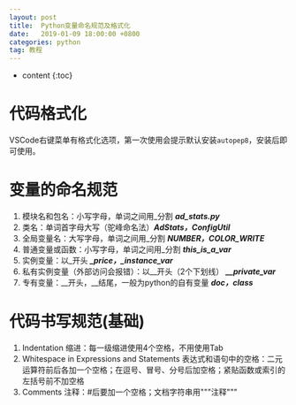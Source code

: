 ```yaml
---
layout: post
title:  Python变量命名规范及格式化
date:   2019-01-09 18:00:00 +0800
categories: python
tag: 教程
---
```


* content
{:toc}

# 代码格式化

VSCode右键菜单有格式化选项，第一次使用会提示默认安装`autopep8`，安装后即可使用。

# 变量的命名规范

1. 模块名和包名：小写字母，单词之间用_分割 ***ad_stats.py***  
2. 类名：单词首字母大写（驼峰命名法）***AdStats，ConfigUtil***  
3. 全局变量名：大写字母，单词之间用_分割 ***NUMBER，COLOR_WRITE***
4. 普通变量或函数：小写字母，单词之间用_分割 ***this_is_a_var***
5. 实例变量：以_开头 ***_price，_instance_var***
6. 私有实例变量（外部访问会报错）：以__开头（2个下划线） ***__private_var***
7. 专有变量：__开头，__结尾，一般为python的自有变量 ***__doc__，__class__***

# 代码书写规范(基础)

1. Indentation 缩进：每一级缩进使用4个空格，不用使用Tab
2. Whitespace in Expressions and Statements 表达式和语句中的空格：二元运算符前后各加一个空格；在逗号、冒号、分号后加空格；紧贴函数或索引的左括号前不加空格
3. Comments 注释：#后要加一个空格；文档字符串用"""注释"""